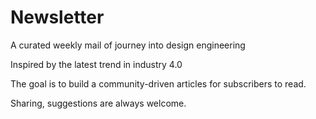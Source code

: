 # Newsletter

A curated weekly mail of journey into design engineering 

Inspired by the latest trend in industry 4.0

The goal is to build a community-driven articles for subscribers to read.

Sharing, suggestions are always welcome.
